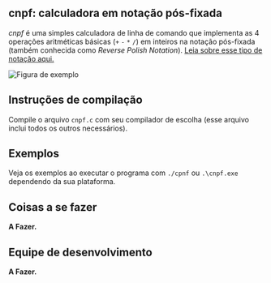 ## cnpf: calculadora em notação pós-fixada

_cnpf_ é uma simples calculadora de linha de comando que implementa as 4 operações aritméticas básicas (`+` `-` `*` `/`) em inteiros na notação pós-fixada (também conhecida como _Reverse Polish Notation_). [Leia sobre esse tipo de notação aqui.](https://pt.wikipedia.org/wiki/Nota%C3%A7%C3%A3o_polonesa_inversa)

![Figura de exemplo]()

## Instruções de compilação

Compile o arquivo `cnpf.c` com seu compilador de escolha (esse arquivo inclui todos os outros necessários).

## Exemplos

Veja os exemplos ao executar o programa com `./cpnf` ou `.\cnpf.exe` dependendo da sua plataforma.

## Coisas a se fazer

**A Fazer.**

## Equipe de desenvolvimento

**A Fazer.**